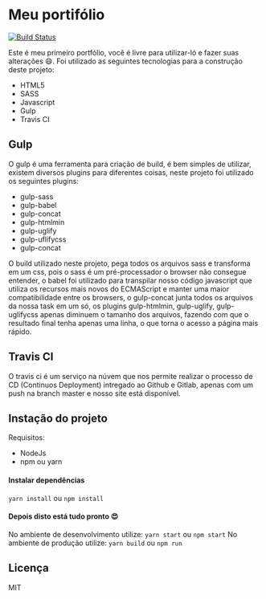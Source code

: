 # Meu portifólio

[![Build Status](https://api.travis-ci.org/ren4nw/portifolio.svg?branch=master)](https://travis-ci.org/github/ren4nw/portifolio)

Este é meu primeiro portfólio, você é livre para utilizar-ló e fazer suas alterações 😄.
Foi utilizado as seguintes tecnologias para a construção deste projeto:
  - HTML5
  - SASS
  - Javascript
  - Gulp
  - Travis CI

## Gulp

O gulp é uma ferramenta para criação de build, é bem simples de utilizar, existem diversos plugins para diferentes coisas, neste projeto foi utilizado os seguintes plugins:

  - gulp-sass
  - gulp-babel
  - gulp-concat
  - gulp-htmlmin
  - gulp-uglify
  - gulp-uflifycss
  - gulp-concat

O build utilizado neste projeto, pega todos os arquivos sass e transforma em um css, pois o sass é um pré-processador o browser não consegue entender, o babel foi utilizado para transpilar nosso código javascript que utiliza os recursos mais novos do ECMAScript e manter uma maior compatibilidade entre os browsers, o gulp-concat junta todos os arquivos da nossa task em um só, os plugins gulp-htmlmin, gulp-uglify, gulp-uglifycss apenas diminuem o tamanho dos arquivos, fazendo com que o resultado final tenha apenas uma linha, o que torna o acesso a página mais rápido.

## Travis CI

O travis ci é um serviço na núvem que nos permite realizar o processo de CD (Continuos Deployment) intregado ao Github e Gitlab, apenas com um push na branch master e nosso site está disponível.

## Instação do projeto
Requisitos:
  - NodeJs
  - npm ou yarn

#### Instalar dependências
``` yarn install ```
ou
``` npm install ```

#### Depois disto está tudo pronto 😍
No ambiente de desenvolvimento utilize:
``` yarn start ``` ou ``` npm start ```
No ambiente de produção utilize:
``` yarn build ``` ou ``` npm run ```

## Licença
MIT